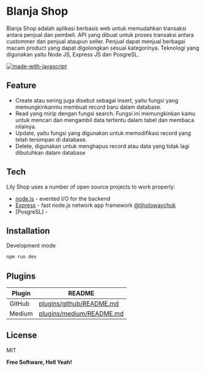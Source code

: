 # Blanja Shop
   Blanja Shop adalah aplikasi berbasis web untuk memudahkan transaksi antara penjual dan pembeli. API yang dibuat untuk proses transaksi antara custommer dan penjual ataupun seller. Penjual dapat menjual berbagai macam product yang dapat digolongkan sesuai kategorinya.
Teknologi yang digunakan yaitu Node JS, Express JS dan PosgreSL.

[![made-with-javascript](https://img.shields.io/badge/Made%20with-JavaScript-1f425f.svg)](https://www.javascript.com)

## Feature
- Create atau sering juga disebut sebagai insert, yaitu fungsi yang memungkinkanmu membuat record baru dalam database.
- Read yang mirip dengan fungsi search. Fungsi ini memungkinkan kamu untuk mencari dan mengambil data tertentu dalam tabel dan membaca nilainya.
- Update, yaitu fungsi yang digunakan untuk memodifikasi record yang telah tersimpan di database.
- Delete, digunakan untuk menghapus record atau data yang tidak lagi dibutuhkan dalam database

## Tech
Lily Shop uses a number of open source projects to work properly:
- [node.js] - evented I/O for the backend
- [Express] - fast node.js network app framework [@tjholowaychuk]
- [PosgreSL] -

## Installation
Development mode
```sh
npm run dev
```

## Plugins

| Plugin | README |
| ------ | ------ |
| GitHub | [plugins/github/README.md][PlGh] |
| Medium | [plugins/medium/README.md][PlMe] |

## License

MIT

**Free Software, Hell Yeah!**

[//]: # (These are reference links used in the body of this note and get stripped out when the markdown processor does its job. There is no need to format nicely because it shouldn't be seen. Thanks SO - http://stackoverflow.com/questions/4823468/store-comments-in-markdown-syntax)

   [dill]: <https://github.com/joemccann/dillinger>
   [git-repo-url]: <https://github.com/joemccann/dillinger.git>
   [john gruber]: <http://daringfireball.net>
   [df1]: <http://daringfireball.net/projects/markdown/>
   [markdown-it]: <https://github.com/markdown-it/markdown-it>
   [Ace Editor]: <http://ace.ajax.org>
   [node.js]: <http://nodejs.org>
   [Twitter Bootstrap]: <http://twitter.github.com/bootstrap/>
   [jQuery]: <http://jquery.com>
   [@tjholowaychuk]: <http://twitter.com/tjholowaychuk>
   [express]: <http://expressjs.com>
   [AngularJS]: <http://angularjs.org>
   [Gulp]: <http://gulpjs.com>

   [PlDb]: <https://github.com/joemccann/dillinger/tree/master/plugins/dropbox/README.md>
   [PlGh]: <https://github.com/joemccann/dillinger/tree/master/plugins/github/README.md>
   [PlGd]: <https://github.com/joemccann/dillinger/tree/master/plugins/googledrive/README.md>
   [PlOd]: <https://github.com/joemccann/dillinger/tree/master/plugins/onedrive/README.md>
   [PlMe]: <https://github.com/joemccann/dillinger/tree/master/plugins/medium/README.md>
   [PlGa]: <https://github.com/RahulHP/dillinger/blob/master/plugins/googleanalytics/README.md>
